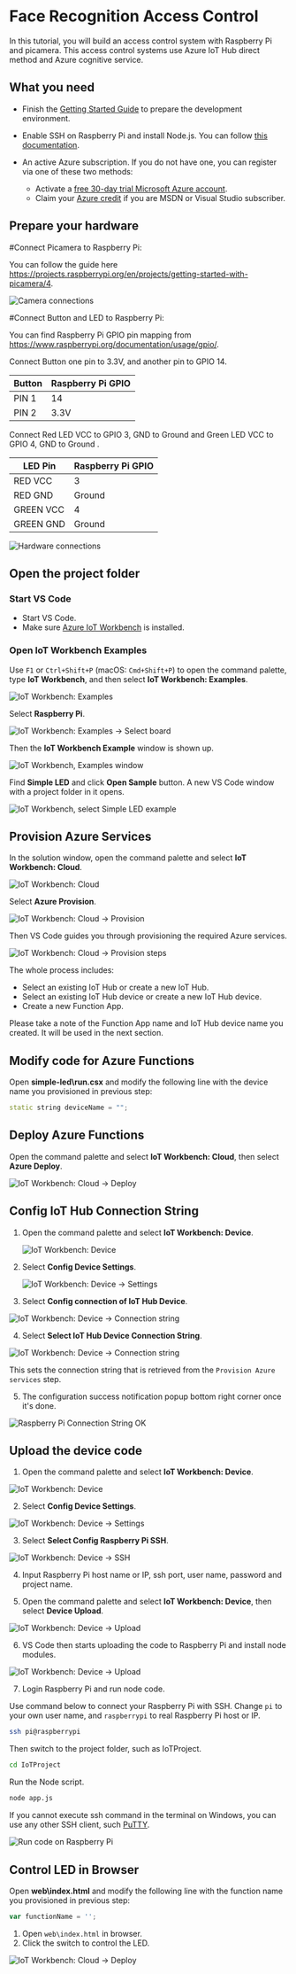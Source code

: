 # Face Recognition Access Control

In this tutorial, you will build an access control system with Raspberry Pi and picamera. This access control systems use Azure IoT Hub direct method and Azure cognitive service.

## What you need

* Finish the [Getting Started Guide](./raspi-get-started.md) to prepare the development environment.
* Enable SSH on Raspberry Pi and install Node.js. You can follow [this documentation](https://www.w3schools.com/nodejs/nodejs_raspberrypi.asp).
* An active Azure subscription. If you do not have one, you can register via one of these two methods:

  - Activate a [free 30-day trial Microsoft Azure account](https://azure.microsoft.com/free/).
  - Claim your [Azure credit](https://azure.microsoft.com/pricing/member-offers/msdn-benefits-details/) if you are MSDN or Visual Studio subscriber.

## Prepare your hardware


#Connect Picamera to Raspberry Pi:

You can follow the guide here <https://projects.raspberrypi.org/en/projects/getting-started-with-picamera/4>.

![Camera connections](media/raspi-face-recognition-access-control/connect.jpg)

#Connect Button and LED to Raspberry Pi:

You can find Raspberry Pi GPIO pin mapping from <https://www.raspberrypi.org/documentation/usage/gpio/>.

Connect Button one pin to 3.3V, and another pin to GPIO 14.


| Button | Raspberry Pi GPIO |
| ------- | ----------------- |
| PIN 1     | 14                 |
| PIN 2     | 3.3V            |


Connect Red LED VCC to GPIO 3, GND to Ground and Green LED VCC to GPIO 4, GND to Ground .


| LED Pin     | Raspberry Pi GPIO |
| -------     | ----------------- |
| RED VCC     | 3                 |
| RED GND     | Ground            |
| GREEN VCC   | 4                 |
| GREEN GND   | Ground            |

![Hardware connections](media/raspi-simple-led/connect.jpg)

## Open the project folder

### Start VS Code

- Start VS Code.
- Make sure [Azure IoT Workbench](https://marketplace.visualstudio.com/items?itemName=vsciot-vscode.vscode-iot-workbench) is installed.

### Open IoT Workbench Examples

Use `F1` or `Ctrl+Shift+P` (macOS: `Cmd+Shift+P`) to open the command palette, type **IoT Workbench**, and then select **IoT Workbench: Examples**.

![IoT Workbench: Examples](media/iot-workbench-examples-cmd.png)

Select **Raspberry Pi**.

![IoT Workbench: Examples -> Select board](media/iot-workbench-examples-board.png)

Then the **IoT Workbench Example** window is shown up.

![IoT Workbench, Examples window](media/iot-workbench-examples.png)

Find **Simple LED** and click **Open Sample** button. A new VS Code window with a project folder in it opens.

![IoT Workbench, select Simple LED example](media/raspi-simple-led/open-example-simple-led.png)

## Provision Azure Services

In the solution window, open the command palette and select **IoT Workbench: Cloud**.

![IoT Workbench: Cloud](media/iot-workbench-cloud.png)

Select **Azure Provision**.

![IoT Workbench: Cloud -> Provision](media/iot-workbench-cloud-provision.png)

Then VS Code guides you through provisioning the required Azure services.

![IoT Workbench: Cloud -> Provision steps](media/iot-workbench-cloud-provision-steps3.png)

The whole process includes:

- Select an existing IoT Hub or create a new IoT Hub.
- Select an existing IoT Hub device or create a new IoT Hub device. 
- Create a new Function App.

Please take a note of the Function App name and IoT Hub device name you created. It will be used in the next section.

## Modify code for Azure Functions

Open **simple-led\run.csx** and modify the following line with the device name you provisioned in previous step:
```cpp
static string deviceName = "";
```

## Deploy Azure Functions

Open the command palette and select **IoT Workbench: Cloud**, then select **Azure Deploy**.

![IoT Workbench: Cloud -> Deploy](media/iot-workbench-cloud-deploy.png)

## Config IoT Hub Connection String

1. Open the command palette and select **IoT Workbench: Device**.

   ![IoT Workbench: Device](media/iot-workbench-device.png)

2. Select **Config Device Settings**.

   ![IoT Workbench: Device -> Settings](media/iot-workbench-device-settings.png)

3. Select **Config connection of IoT Hub Device**.

  ![IoT Workbench: Device -> Connection string](media/iot-workbench-device-string.png)

4. Select **Select IoT Hub Device Connection String**.

  ![IoT Workbench: Device -> Connection string](media/iot-workbench-device-string1.png)

  This sets the connection string that is retrieved from the `Provision Azure services` step.

5. The configuration success notification popup bottom right corner once it's done.

  ![Raspberry Pi Connection String OK](media/iot-workbench-connection-done.png) 

## Upload the device code

1. Open the command palette and select **IoT Workbench: Device**.

  ![IoT Workbench: Device](media/iot-workbench-device.png)

2. Select **Config Device Settings**.

  ![IoT Workbench: Device -> Settings](media/iot-workbench-device-settings.png)

3. Select **Select Config Raspberry Pi SSH**.

  ![IoT Workbench: Device -> SSH](media/iot-workbench-device-ssh.png)

4. Input Raspberry Pi host name or IP, ssh port, user name, password and project name.

5. Open the command palette and select **IoT Workbench: Device**, then select **Device Upload**.

  ![IoT Workbench: Device -> Upload](media/iot-workbench-device-upload.png)

6. VS Code then starts uploading the code to Raspberry Pi and install node modules.

  ![IoT Workbench: Device -> Upload](media/iot-workbench-device-upload2.png)

7. Login Raspberry Pi and run node code.

Use command below to connect your Raspberry Pi with SSH. Change `pi` to your own user name, and `raspberrypi` to real Raspberry Pi host or IP.

```bash
ssh pi@raspberrypi
```

Then switch to the project folder, such as IoTProject.

```bash
cd IoTProject
```

Run the Node script.

```bash
node app.js
```

If you cannot execute ssh command in the terminal on Windows, you can use any other SSH client, such [PuTTY](https://www.putty.org/).

  ![Run code on Raspberry Pi](media/raspi-simple-led/run-code.png)

## Control LED in Browser

Open **web\index.html** and modify the following line with the function name you provisioned in previous step:
```javascript
var functionName = '';
```

1. Open `web\index.html` in browser.
2. Click the switch to control the LED.

![IoT Workbench: Cloud -> Deploy](media/raspi-simple-led/web.png)